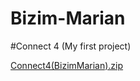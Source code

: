 # Bizim-Marian
#Connect 4 (My first project)

[Connect4(BizimMarian).zip](https://github.com/BizimMarian/Bizim-Marian/files/7143122/Connect4.BizimMarian.zip)
